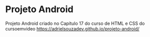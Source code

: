 # Projeto Android
Projeto Android criado no Capítulo 17 do curso de HTML e CSS do cursoemvideo
https://adrielsouzadev.github.io/projeto-android/
